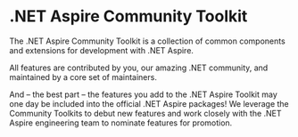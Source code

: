 # .NET Aspire Community Toolkit

The .NET Aspire Community Toolkit is a collection of common components and extensions for development with .NET Aspire.

All features are contributed by you, our amazing .NET community, and maintained by a core set of maintainers.

And – the best part – the features you add to the .NET Aspire Toolkit may one day be included into the official .NET Aspire packages! We leverage the Community Toolkits to debut new features and work closely with the .NET Aspire engineering team to nominate features for promotion.
